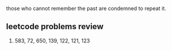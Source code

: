 those who cannot remember the past are condemned to repeat it.
## leetcode problems review
1. 583, 72, 650, 139, 122, 121, 123
